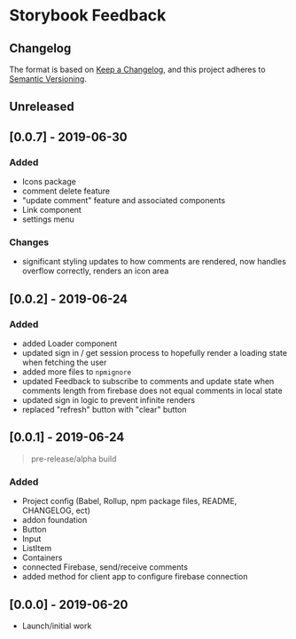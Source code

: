 # Storybook Feedback

## Changelog

The format is based on [Keep a Changelog](https://keepachangelog.com/en/1.0.0/), and this project adheres to [Semantic Versioning](https://semver.org/spec/v2.0.0.html).

## Unreleased

## [0.0.7] - 2019-06-30

### Added

- Icons package
- comment delete feature
- "update comment" feature and associated components
- Link component
- settings menu

### Changes

- significant styling updates to how comments are rendered, now handles overflow correctly, renders an icon area

## [0.0.2] - 2019-06-24

### Added

- added Loader component
- updated sign in / get session process to hopefully render a loading state when fetching the user
- added more files to `npmignore`
- updated Feedback to subscribe to comments and update state when comments length from firebase does not equal comments in local state
- updated sign in logic to prevent infinite renders
- replaced "refresh" button with "clear" button

## [0.0.1] - 2019-06-24

> pre-release/alpha build

### Added

- Project config (Babel, Rollup, npm package files, README, CHANGELOG, ect)
- addon foundation
- Button
- Input
- ListItem
- Containers
- connected Firebase, send/receive comments
- added method for client app to configure firebase connection

## [0.0.0] - 2019-06-20

- Launch/initial work

